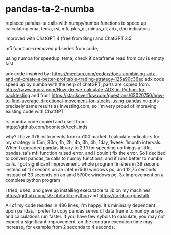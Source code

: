 # pandas-ta-2-numba
replaced pandas-ta calls with numpy/numba functions to speed up calculating ema, tema, rsi, mfi, plus_di, minus_di, adx, dpo indicators

improved with ChatGPT 4 (free from Bing) and ChatGPT 3.5

mfi function->removed pd.series from code, 

using numba for speedup: tema, check if dataframe read from csv is empty fast

adx code inspired by: https://medium.com/codex/does-combining-adx-and-rsi-create-a-better-profitable-trading-strategy-125a90c36ac
adx code speed up by numba with the help of chatGPT, parts are copied from: https://www.quora.com/How-do-we-calculate-ADX-in-Python-for-backtesting and from https://stackoverflow.com/questions/63020750/how-to-find-average-directional-movement-for-stocks-using-pandas
outputs precisely same results as investing.com, so I'm very proud of impreving existing code with ChatGPT

rsi numba code copied and used from: https://github.com/boonteck/tech_inds

why?
I have 376 instruments from xu100 market. I calculate indicators for my strategy in 15m, 30m, 1h, 2h, 4h, 3h, 4h, 1day, 1week, 1month intervals.
When I upgraded pandas library to 2.1.1 for speeding up things a little, pandas_ta's mfi function raised error, and I couln't fix the error. So I decided to convert pandas_ta calls to numpy functions, and if runs better to numba calls.
I got significant improvement. whole program finishes in 39 secons instead of 117 secons on an intel e7500 windows pc, and 12,75 seconds instead of 33 seconds on an amd 5700x windows pc.
3x improvement on a complete python program

I tried, used, and gave up installing executable ta lib on my machines:
https://github.com/TA-Lib/ta-lib-python and
https://ta-lib.org/install/

All of my code resides in 486 lines, I'm happy.
It's minimally dependent upon pandas. I prefer to copy pandas series of data frame to numpy arrays, and calculations run faster.
If you have few sybols to calculate, you may not expect a significant improvement. on the contrary execution time may increase, for example from 2 seconds to 4 seconds.
